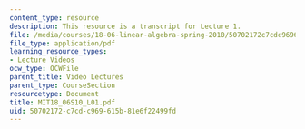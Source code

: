 ```yaml
---
content_type: resource
description: This resource is a transcript for Lecture 1.
file: /media/courses/18-06-linear-algebra-spring-2010/50702172c7cdc969615b81e6f22499fd_MIT18_06S10_L01.pdf
file_type: application/pdf
learning_resource_types:
- Lecture Videos
ocw_type: OCWFile
parent_title: Video Lectures
parent_type: CourseSection
resourcetype: Document
title: MIT18_06S10_L01.pdf
uid: 50702172-c7cd-c969-615b-81e6f22499fd
---
```

